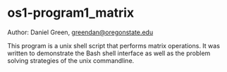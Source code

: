 # os1-program1_matrix
Author: Daniel Green, greendan@oregonstate.edu

This program is a unix shell script that performs matrix operations.
It was written to demonstrate the Bash shell interface as well as the problem solving strategies of the unix commandline.  
